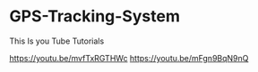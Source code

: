 # GPS-Tracking-System

This Is you Tube Tutorials

https://youtu.be/mvfTxRGTHWc
https://youtu.be/mFgn9BqN9nQ
